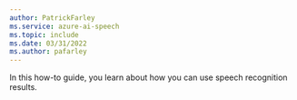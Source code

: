 ```yaml
---
author: PatrickFarley
ms.service: azure-ai-speech
ms.topic: include
ms.date: 03/31/2022
ms.author: pafarley
---
```


In this how-to guide, you learn about how you can use speech recognition results.
